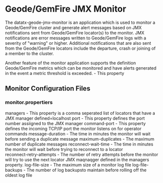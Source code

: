 # Geode/GemFire JMX Monitor

The datatx-geode-jmx-monitor is an application which is used to monitor a Geode/GemFire cluster and generate alert messages based on JMX notifications sent from Geode/GemFire locator(s) to the monitor. JMX notifications are error messages written to Geode/GemFire logs with a severity of "warning" or higher. Additional notifications that are also sent from the Geode/GemFire locators include the departure, crash or joining of a member to the cluster.

Another feature of the monitor application supports the definition Geode/GemFire metrics which can be monitored and have alerts generated in the event a metric threshold is exceeded. - This property 

## Monitor Configuration Files

### monitor.propertiers
managers - This property is a comma seperated list of locators that have a JMX manager defined=localhost
port - This property defines the port number assiigned to the JMX manager
command-port - This property defines the incoming TCP/IP port the monitor listens on for operator commands
message-duration  - The time in minutes the monitor will wait before sending a duplicate message
maximum-duplicates - The maximum number of duplicate messages
reconnect-wait-time - The time in minutes the monitor will wait before trying to reconnect to a locator  
reconnect-retry-attempts - The number of retry attempts before the monitor will try to use the next locator JMX maqnaqger defined in the managers property. 
log-file-size - The maximum size of a monitor log file
log-file-backups - The number of log backupsto maintain before rolling off the oldest log file
